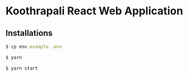 # Koothrapali React Web Application

## Installations
```js
$ cp env.example .env

$ yarn

$ yarn start
```

